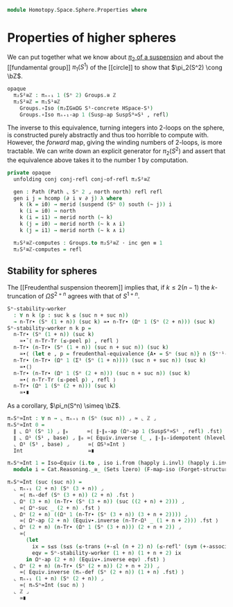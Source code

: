 <!--
```agda
open import Algebra.Group.Instances.Integers
open import Algebra.Group.Cat.Base
open import Algebra.Group.Concrete
open import Algebra.Group.Homotopy

open import Cat.Functor.Base
open import Cat.Prelude

open import Data.Nat.Properties
open import Data.Set.Truncation
open import Data.Nat.Order
open import Data.Int.Base
open import Data.Nat.Base

open import Homotopy.Space.Suspension.Freudenthal
open import Homotopy.Space.Suspension.Properties
open import Homotopy.Space.Circle.Properties
open import Homotopy.Space.Suspension.Pi2
open import Homotopy.Space.Suspension
open import Homotopy.Space.Circle
open import Homotopy.Space.Sphere
open import Homotopy.Conjugation
open import Homotopy.Truncation
open import Homotopy.Loopspace
open import Homotopy.HSpace

import Cat.Reasoning
```
-->

```agda
module Homotopy.Space.Sphere.Properties where
```

# Properties of higher spheres

We can put together what we know about [$\pi_2$ of a suspension] and
about the [[fundamental group]] $\pi_1(S^1)$ of the [[circle]] to show
that $\pi_2(S^2) \cong \bZ$.

[$\pi_2$ of a suspension]: Homotopy.Space.Suspension.Pi2.html

```agda
opaque
  π₂S²≅ℤ : πₙ₊₁ 1 (Sⁿ 2) Groups.≅ ℤ
  π₂S²≅ℤ = π₁S¹≅ℤ
    Groups.∘Iso (π₂ΣG≅ΩG S¹-concrete HSpace-S¹)
    Groups.∘Iso πₙ₊₁-ap 1 (Susp-ap SuspS⁰≃S¹ , refl)
```

The inverse to this equivalence, turning integers into 2-loops on the
sphere, is constructed purely abstractly and thus too horrible to
compute with. However, the *forward* map, giving the winding numbers of
2-loops, is more tractable. We can write down an explicit generator for
$\pi_2(S^2)$ and assert that the equivalence above takes it to the
number $1$ by computation.

```agda
private opaque
  unfolding conj conj-refl conj-of-refl π₂S²≅ℤ

  gen : Path (Path ⌞ Sⁿ 2 ⌟ north north) refl refl
  gen i j = hcomp (∂ i ∨ ∂ j) λ where
    k (k = i0) → merid (suspend (Sⁿ 0) south (~ j)) i
    k (i = i0) → north
    k (i = i1) → merid north (~ k)
    k (j = i0) → merid north (~ k ∧ i)
    k (j = i1) → merid north (~ k ∧ i)

  π₂S²≅ℤ-computes : Groups.to π₂S²≅ℤ · inc gen ≡ 1
  π₂S²≅ℤ-computes = refl
```

<!--
```agda
  {-
  Checking Homotopy.Space.Sphere.Properties (…).
  Total                                            6,655ms
  Homotopy.Space.Sphere.Properties.π₂S²≅ℤ-computes 1,073ms
  -}
```
-->

## Stability for spheres

The [[Freudenthal suspension theorem]] implies that, if $k \le 2(n - 1)$
the $k$-truncation of $\Omega S^{2+n}$ agrees with that of $S^{1 + n}$.

```agda
Sⁿ-stability-worker
  : ∀ n k (p : suc k ≤ (suc n + suc n))
  → n-Tr∙ (Sⁿ (1 + n)) (suc k) ≃∙ n-Tr∙ (Ωⁿ 1 (Sⁿ (2 + n))) (suc k)
Sⁿ-stability-worker n k p =
  n-Tr∙ (Sⁿ (1 + n)) (suc k)
    ≃∙˘⟨ n-Tr-Tr (≤-peel p) , refl ⟩
  n-Tr∙ (n-Tr∙ (Sⁿ (1 + n)) (suc n + suc n)) (suc k)
    ≃∙⟨ (let e , p = freudenthal-equivalence {A∙ = Sⁿ (suc n)} n (Sⁿ⁻¹-is-connected (2 + n)) in n-Tr-ap {n = k} e , ap n-Tr.inc p) ⟩
  n-Tr∙ (n-Tr∙ (Ωⁿ 1 (Σ¹ (Sⁿ (1 + n)))) (suc n + suc n)) (suc k)
    ≃∙⟨⟩
  n-Tr∙ (n-Tr∙ (Ωⁿ 1 (Sⁿ (2 + n))) (suc n + suc n)) (suc k)
    ≃∙⟨ n-Tr-Tr (≤-peel p) , refl ⟩
  n-Tr∙ (Ωⁿ 1 (Sⁿ (2 + n))) (suc k)
    ≃∙∎
```

As a corollary, $\pi_n(S^n) \simeq \bZ$.

```agda
πₙSⁿ≃Int : ∀ n → ⌞ πₙ₊₁ n (Sⁿ (suc n)) ⌟ ≃ ⌞ ℤ ⌟
πₙSⁿ≃Int 0 =
  ∥ ⌞ Ω¹ (Sⁿ 1) ⌟ ∥₀      ≃⟨ ∥-∥₀-ap (Ωⁿ-ap 1 (SuspS⁰≃S¹ , refl) .fst) ⟩
  ∥ ⌞ Ω¹ (S¹ , base) ⌟ ∥₀ ≃⟨ Equiv.inverse (_ , ∥-∥₀-idempotent (hlevel 2)) ⟩
  ⌞ Ω¹ (S¹ , base) ⌟      ≃⟨ ΩS¹≃Int ⟩
  Int                     ≃∎

πₙSⁿ≃Int 1 = Iso→Equiv (i.to , iso i.from (happly i.invl) (happly i.invr)) where
  module i = Cat.Reasoning._≅_ (Sets lzero) (F-map-iso (Forget-structure _) π₂S²≅ℤ)

πₙSⁿ≃Int (suc (suc n)) =
  ⌞ πₙ₊₁ (2 + n) (Sⁿ (3 + n)) ⌟
    ≃⟨ πₙ-def (Sⁿ (3 + n)) (2 + n) .fst ⟩
  ⌞ Ωⁿ (3 + n) (n-Tr∙ (Sⁿ (3 + n)) (suc ((2 + n) + 2))) ⌟
    ≃⟨ Ωⁿ-suc _ (2 + n) .fst ⟩
  ⌞ Ωⁿ (2 + n) ((Ωⁿ 1 (n-Tr∙ (Sⁿ (3 + n)) (3 + n + 2)))) ⌟
    ≃⟨ Ωⁿ-ap (2 + n) (Equiv∙.inverse (n-Tr-Ω¹ _ (1 + n + 2))) .fst ⟩
  ⌞ Ωⁿ (2 + n) (n-Tr∙ (Ωⁿ 1 (Sⁿ (3 + n))) (2 + n + 2)) ⌟
    ≃⟨
      (let
        ix = s≤s (s≤s (≤-trans (+-≤l (n + 2) n) (≤-refl' (sym (+-associative n 2 n)))))
        eqv = Sⁿ-stability-worker (1 + n) (1 + n + 2) ix
      in Ωⁿ-ap (2 + n) (Equiv∙.inverse eqv) .fst) ⟩
  ⌞ Ωⁿ (2 + n) (n-Tr∙ (Sⁿ (2 + n)) (2 + n + 2)) ⌟
    ≃⟨ Equiv.inverse (πₙ-def (Sⁿ (2 + n)) (1 + n) .fst) ⟩
  ⌞ πₙ₊₁ (1 + n) (Sⁿ (2 + n)) ⌟
    ≃⟨ πₙSⁿ≃Int (suc n) ⟩
  ⌞ ℤ ⌟
    ≃∎
```
